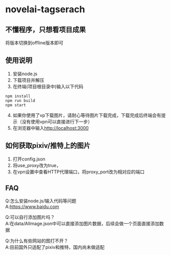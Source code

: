 # novelai-tagserach

## 不懂程序，只想看项目成果
将版本切换到offline版本即可

## 使用说明
1. 安装node.js
2. 下载项目并解压
3. 在终端(项目根目录中)输入以下代码
```
npm install
npm run build
npm start
```
4. 如果你使用了vp下载图片，请耐心等待图片下载完成，下载完成后终端会有提示（没有使用vpn可以直接进行下一步）
5. 在浏览器中输入<http://localhost:3000>

## 如何获取pixiv/推特上的图片
1. 打开config.json
2. 将use_proxy改为true，
3. 在vpn设置中查看HTTP代理端口，将proxy_port改为相对应的端口

## FAQ
Q:怎么安装node.js/输入代码等问题  
A:<https://www.baidu.com>  
  
Q:可以自行添加图片吗？  
A:在data/AIImage.json中可以直接添加图片数据，后续会做一个页面直接添加数据  
  
Q:为什么有些网站的图打不开？  
A:目前国外只适配了pixiv和推特，国内尚未做适配  